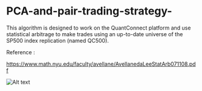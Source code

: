 # PCA-and-pair-trading-strategy-

This algorithm is designed to work on the QuantConnect platform and use statistical arbitrage to make trades using an up-to-date universe of the SP500 index replication (named QC500).

Reference :

https://www.math.nyu.edu/faculty/avellane/AvellanedaLeeStatArb071108.pdf
 
![Alt text](/relative/path/to/img.jpg?raw=true "Optional Title")
